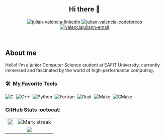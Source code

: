 <h2 align="center">Hi there 👋</h2>

<p align="center">
<a href="https://www.linkedin.com/in/julian-valencia-a48379279" target="_blank"><img align="center" src="https://img.shields.io/badge/LinkedIn-0077B5?style=for-the-badge&logo=linkedin&logoColor=white" alt="julian-valencia-linkedin"/></a>
<a href="https://codeforces.com/profile/IBluejSupremacy" target="_blank"><img align="center" src="https://img.shields.io/badge/Codeforces-445f9d?style=for-the-badge&logo=Codeforces&logoColor=white" alt="julian-valencia-codeforces"/></a>
<a href="mailto:valenciajuliann@hotmail.com" target="_blank"><img align="center" src="https://img.shields.io/badge/Microsoft_Outlook-0078D4?style=for-the-badge&logo=microsoft-outlook&logoColor=white" alt="valenciajuliann-email"/></a>
</p>
<br>

## About me 
Hello! I'm a junior Computer Science student at EAFIT University, currently immersed and fascinated by the world of high-performance computing. 

### 🛠 &nbsp;My Favorite Tools

![C](https://img.shields.io/badge/-C-05122A?style=flat&logo=C&logoColor=A8B9CC)&nbsp;
![C++](https://img.shields.io/badge/-C++-05122A?style=flat&logo=C%2B%2B&logoColor=00599C)&nbsp;
![Python](https://img.shields.io/badge/-Python-05122A?style=flat&logo=python)&nbsp;
![Fortran](https://img.shields.io/badge/-Fortran-05122A?style=flat&logo=fortran&logoColor=734F96)&nbsp;
![Rust](https://img.shields.io/badge/-Rust-05122A?style=flat&logo=rust)&nbsp;
![Make](https://img.shields.io/badge/-Make-05122A?style=flat&logo=gnu&logoColor=white)&nbsp; <!-- No hay un logo oficial de Make en shields.io, se usa GNU como una aproximación -->
![CMake](https://img.shields.io/badge/-CMake-05122A?style=flat&logo=cmake&logoColor=064F8C)&nbsp;


<h3>GitHub Stats :octocat:</h3>
<p align="center">

<table>
<tr>
<td>

<img  align="center"  src="https://github-readme-stats.vercel.app/api?username=julianvb03&theme=dark&show_icons=true&count_private=true" />
</td>
<td>

<img  title="🔥 Get streak stats for your profile at git.io/streak-stats" alt="Mark streak" src="https://github-readme-streak-stats.herokuapp.com/?user=julianvb03&theme=dark&hide_border=false" /> 
</td>
</tr>
<tr>
<td colspan="2" align="center">

<img  align="center"  src="https://github-readme-stats.anuraghazra1.vercel.app/api/top-langs/?username=julianvb03&theme=dark&hide_border=false&no-bg=true&no-frame=true&langs_count=3"/>
</td>
</tr>
</table>
</p>

